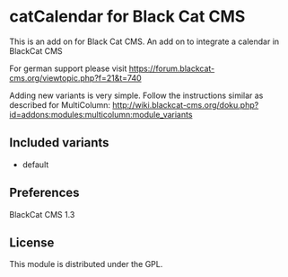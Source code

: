 catCalendar for Black Cat CMS
===============================

This is an add on for Black Cat CMS.
An add on to integrate a calendar in BlackCat CMS

For german support please visit https://forum.blackcat-cms.org/viewtopic.php?f=21&t=740

Adding new variants is very simple. Follow the instructions similar as described for MultiColumn:
http://wiki.blackcat-cms.org/doku.php?id=addons:modules:multicolumn:module_variants

## Included variants
- default

## Preferences
BlackCat CMS 1.3

## License
This module is distributed under the GPL.